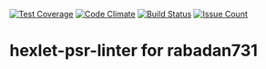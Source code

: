 [![Test Coverage](https://codeclimate.com/github/rabadan/hexlet-psr-linter/badges/coverage.svg)](https://codeclimate.com/github/rabadan/hexlet-psr-linter/coverage)
[![Code Climate](https://codeclimate.com/github/rabadan/hexlet-psr-linter/badges/gpa.svg)](https://codeclimate.com/github/rabadan/hexlet-psr-linter)
[![Build Status](https://travis-ci.org/rabadan/hexlet-psr-linter.svg?branch=master)](https://travis-ci.org/rabadan/hexlet-psr-linter)
[![Issue Count](https://codeclimate.com/github/rabadan/hexlet-psr-linter/badges/issue_count.svg)](https://codeclimate.com/github/rabadan/hexlet-psr-linter)

# hexlet-psr-linter for rabadan731

